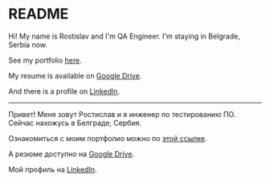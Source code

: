 # README

Hi! My name is Rostislav and I'm QA Engineer. I'm staying in Belgrade, Serbia now.

See my portfolio [here](https://github.com/webcheriff/portfolio/blob/main/Portfolio%20(EN).md).

My resume is available on [Google Drive](https://drive.google.com/file/d/1-SLUfWtjm55hlBn2uD8r78-qlcPs82Gy/view?usp=sharing).

And there is a profile on [LinkedIn](https://www.linkedin.com/in/bpngton).

---

Привет! Меня зовут Ростислав и я инженер по тестированию ПО. Сейчас нахожусь в Белграде, Сербия.

Ознакомиться с моим портфолио можно по [этой ссылке](https://github.com/webcheriff/portfolio/blob/main/Portfolio%20(RU).md).

А резюме доступно на [Google Drive](https://drive.google.com/file/d/10Sm3xO2HiyAhVDEQIFng8GJNZioKhTP2/view?usp=sharing).

Мой профиль на [LinkedIn](https://www.linkedin.com/in/bpngton).
